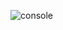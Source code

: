 ![console](https://github.com/yagmurcurku/Tobeto-Java/assets/114661852/509ddc4d-a66b-4dd2-981f-f1c0271ce9ea)
